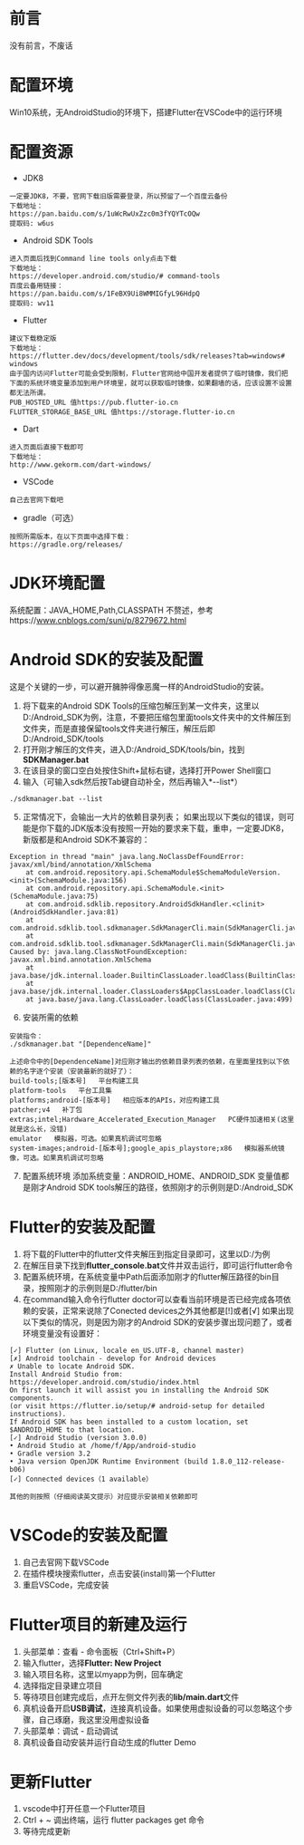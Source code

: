 # 前言
没有前言，不废话
# 配置环境
Win10系统，无AndroidStudio的环境下，搭建Flutter在VSCode中的运行环境
# 配置资源
* JDK8
```
一定要JDK8，不要，官网下载旧版需要登录，所以预留了一个百度云备份
下载地址：
https://pan.baidu.com/s/1uWcRwUxZzc0m3fYQYTcOQw
提取码: w6us
```
* Android SDK Tools
```
进入页面后找到Command line tools only点击下载
下载地址：
https://developer.android.com/studio/# command-tools
百度云备用链接：
https://pan.baidu.com/s/1FeBX9Ui8WMMIGfyL96HdpQ
提取码: wv11
```
* Flutter
```
建议下载稳定版
下载地址：
https://flutter.dev/docs/development/tools/sdk/releases?tab=windows# windows
由于国内访问Flutter可能会受到限制，Flutter官网给中国开发者提供了临时镜像，我们把下面的系统环境变量添加到用户环境里，就可以获取临时镜像，如果翻墙的话，应该设置不设置都无法所谓。
PUB_HOSTED_URL 值https://pub.flutter-io.cn
FLUTTER_STORAGE_BASE_URL 值https://storage.flutter-io.cn
```
* Dart
```
进入页面后直接下载即可
下载地址：
http://www.gekorm.com/dart-windows/
```
* VSCode
```
自己去官网下载吧
```
* gradle（可选）
```
按照所需版本，在以下页面中选择下载：
https://gradle.org/releases/
```
# JDK环境配置
系统配置：JAVA_HOME,Path,CLASSPATH
不赘述，参考https://www.cnblogs.com/suni/p/8279672.html
# Android SDK的安装及配置
这是个关键的一步，可以避开臃肿得像恶魔一样的AndroidStudio的安装。
1. 将下载来的Android SDK Tools的压缩包解压到某一文件夹，这里以D:/Android_SDK为例，注意，不要把压缩包里面tools文件夹中的文件解压到文件夹，而是直接保留tools文件夹进行解压，解压后即D:/Android_SDK/tools
2. 打开刚才解压的文件夹，进入D:/Android_SDK/tools/bin，找到**SDKManager.bat**
3. 在该目录的窗口空白处按住Shift+鼠标右键，选择打开Power Shell窗口
4. 输入（可输入sdk然后按Tab键自动补全，然后再输入*--list*）
```shell
./sdkmanager.bat --list
```
5. 正常情况下，会输出一大片的依赖目录列表；
	如果出现以下类似的错误，则可能是你下载的JDK版本没有按照一开始的要求来下载，重申，一定要JDK8，新版都是和Android SDK不兼容的：
```
Exception in thread "main" java.lang.NoClassDefFoundError: javax/xml/bind/annotation/XmlSchema 
    at com.android.repository.api.SchemaModule$SchemaModuleVersion.<init>(SchemaModule.java:156) 
    at com.android.repository.api.SchemaModule.<init>(SchemaModule.java:75) 
    at com.android.sdklib.repository.AndroidSdkHandler.<clinit>(AndroidSdkHandler.java:81) 
    at com.android.sdklib.tool.sdkmanager.SdkManagerCli.main(SdkManagerCli.java:73) 
    at com.android.sdklib.tool.sdkmanager.SdkManagerCli.main(SdkManagerCli.java:48)
Caused by: java.lang.ClassNotFoundException: javax.xml.bind.annotation.XmlSchema 
    at java.base/jdk.internal.loader.BuiltinClassLoader.loadClass(BuiltinClassLoader.java:582) 
    at java.base/jdk.internal.loader.ClassLoaders$AppClassLoader.loadClass(ClassLoaders.java:190) 
    at java.base/java.lang.ClassLoader.loadClass(ClassLoader.java:499)
```
6. 安装所需的依赖
```shell
安装指令：
./sdkmanager.bat "[DependenceName]"
```
```
上述命令中的[DependenceName]对应刚才输出的依赖目录列表的依赖，在里面里找到以下依赖的名字逐个安装（安装最新的就好了）：
build-tools;[版本号]   平台构建工具
platform-tools   平台工具集
platforms;android-[版本号]   相应版本的APIs，对应构建工具
patcher;v4   补丁包
extras;intel;Hardware_Accelerated_Execution_Manager   PC硬件加速相关(这里就是这么长，没错)
emulator   模拟器，可选。如果真机调试可忽略
system-images;android-[版本号];google_apis_playstore;x86   模拟器系统镜像，可选。如果真机调试可忽略
```
7. 配置系统环境
添加系统变量：ANDROID_HOME、ANDROID_SDK
	变量值都是刚才Android SDK tools解压的路径，依照刚才的示例则是D:/Android_SDK
# Flutter的安装及配置
1. 将下载的Flutter中的flutter文件夹解压到指定目录即可，这里以D:/为例
2. 在解压目录下找到**flutter_console.bat**文件并双击运行，即可运行flutter命令
3. 配置系统环境，在系统变量中Path后面添加刚才的flutter解压路径的bin目录，按照刚才的示例则是D:/flutter/bin
4. 在command输入命令行flutter doctor可以查看当前环境是否已经完成各项依赖的安装，正常来说除了Conected devices之外其他都是[!]或者[√]
	如果出现以下类似的情况，则是因为刚才的Android SDK的安装步骤出现问题了，或者环境变量没有设置好：
```
[✓] Flutter (on Linux, locale en_US.UTF-8, channel master)
[✗] Android toolchain - develop for Android devices 
✗ Unable to locate Android SDK.
Install Android Studio from: https://developer.android.com/studio/index.html 
On first launch it will assist you in installing the Android SDK components.
(or visit https://flutter.io/setup/# android-setup for detailed instructions).
If Android SDK has been installed to a custom location, set $ANDROID_HOME to that location.
[✓] Android Studio (version 3.0.0)
• Android Studio at /home/f/App/android-studio
• Gradle version 3.2
• Java version OpenJDK Runtime Environment (build 1.8.0_112-release-b06)
[✓] Connected devices（1 available）
```
	其他的则按照（仔细阅读英文提示）对应提示安装相关依赖即可
# VSCode的安装及配置
1. 自己去官网下载VSCode
2. 在插件模块搜索flutter，点击安装(install)第一个Flutter
3. 重启VSCode，完成安装
# Flutter项目的新建及运行
1. 头部菜单：查看 - 命令面板（Ctrl+Shift+P）
2. 输入flutter，选择**Flutter: New Project**
3. 输入项目名称，这里以myapp为例，回车确定
4. 选择指定目录建立项目
5. 等待项目创建完成后，点开左侧文件列表的**lib/main.dart**文件
6. 真机设备开启**USB调试**，连接真机设备。如果使用虚拟设备的可以忽略这个步骤，自己琢磨，我这里没用虚拟设备
7. 头部菜单：调试 - 启动调试
8. 真机设备自动安装并运行自动生成的flutter Demo

# 更新Flutter
1. vscode中打开任意一个Flutter项目
2. Ctrl + ~ 调出终端，运行 flutter packages get 命令
3. 等待完成更新
